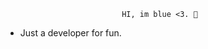                               HI, im blue <3. 🧩
                              
  
  - Just a developer for fun.
                              
                

